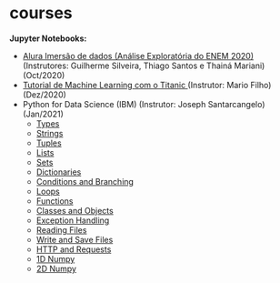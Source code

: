 # courses

**Jupyter Notebooks:**
* [Alura Imersão de dados (Análise Exploratória do ENEM 2020)](https://github.com/sergiodealencar/courses/blob/main/material/Aula01_desafios.ipynb) (Instrutores: Guilherme Silveira, Thiago Santos e Thainá Mariani) (Oct/2020)
* [Tutorial de Machine Learning com o Titanic ](https://github.com/sergiodealencar/courses/blob/main/material/tutorial_titanic_mario_filho.ipynb) (Instrutor: Mario Filho) (Dez/2020)
* Python for Data Science (IBM) (Instrutor: Joseph Santarcangelo) (Jan/2021)
  - [Types](https://github.com/sergiodealencar/courses/blob/main/material/PY0101EN-1-1-Types.ipynb)
  - [Strings](https://github.com/sergiodealencar/courses/blob/main/material/PY0101EN-1-2-Strings.ipynb)
  - [Tuples](https://github.com/sergiodealencar/courses/blob/main/material/PY0101EN-2-1-Tuples.ipynb)
  - [Lists](https://github.com/sergiodealencar/courses/blob/main/material/PY0101EN-2-2-Lists.ipynb)
  - [Sets](https://github.com/sergiodealencar/courses/blob/main/material/PY0101EN-2-3-Sets.ipynb)
  - [Dictionaries](https://github.com/sergiodealencar/courses/blob/main/material/PY0101EN-2-4-Dictionaries.ipynb)
  - [Conditions and Branching](https://github.com/sergiodealencar/courses/blob/main/material/PY0101EN-3-1-Conditions.ipynb)
  - [Loops](https://github.com/sergiodealencar/courses/blob/main/material/PY0101EN-3-2-Loops.ipynb)
  - [Functions](https://github.com/sergiodealencar/courses/blob/main/material/PY0101EN-3-3-Functions.ipynb)
  - [Classes and Objects](https://github.com/sergiodealencar/courses/blob/main/material/PY0101EN-3-4-Classes.ipynb)
  - [Exception Handling](https://github.com/sergiodealencar/courses/blob/main/material/PY0101EN-3-1.2ExcecptionHandling.ipynb)
  - [Reading Files](https://github.com/sergiodealencar/courses/blob/main/material/PY0101EN-4-1-ReadFile.ipynb)
  - [Write and Save Files](https://github.com/sergiodealencar/courses/blob/main/material/PY0101EN-4-2-WriteFile.ipynb)
  - [HTTP and Requests](https://github.com/sergiodealencar/courses/blob/main/material/PY0101EN-5.3_Requests_HTTP.ipynb)
  - [1D Numpy](https://github.com/sergiodealencar/courses/blob/main/material/PY0101EN-5-1-Numpy1D.ipynb)
  - [2D Numpy](https://github.com/sergiodealencar/courses/blob/main/material/PY0101EN-5-2-Numpy2D.ipynb)

